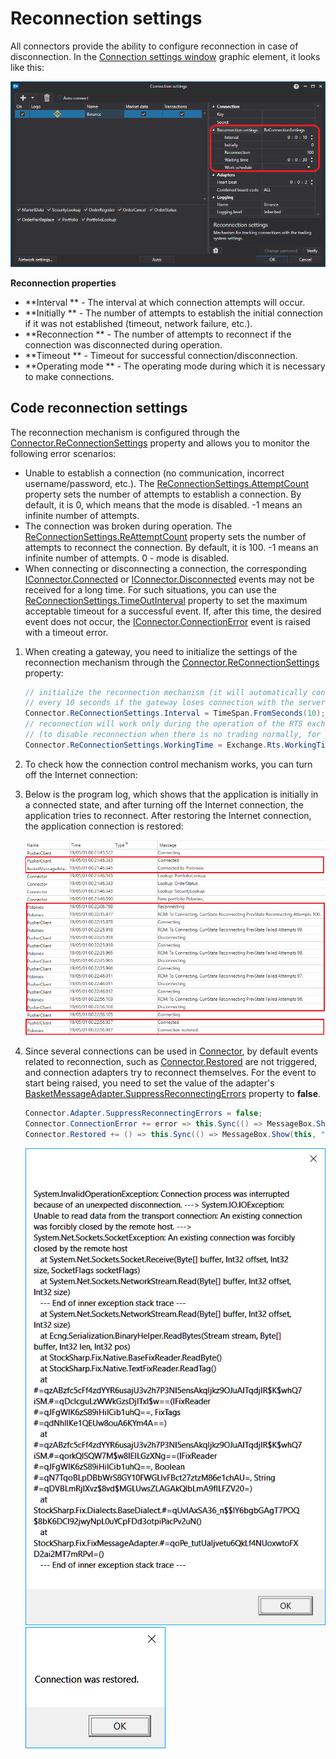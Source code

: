 # Reconnection settings

All connectors provide the ability to configure reconnection in case of disconnection. In the [Connection settings window](API_UI_ConnectorWindow.md) graphic element, it looks like this: 

![API GUI ReconnectionSettings](../images/API_GUI_ReconnectionSettings.png)

**Reconnection properties**

- **Interval ** \- The interval at which connection attempts will occur. 
- **Initially ** \- The number of attempts to establish the initial connection if it was not established (timeout, network failure, etc.). 
- **Reconnection ** \- The number of attempts to reconnect if the connection was disconnected during operation. 
- **Timeout ** \- Timeout for successful connection\/disconnection. 
- **Operating mode ** \- The operating mode during which it is necessary to make connections. 

## Code reconnection settings

The reconnection mechanism is configured through the [Connector.ReConnectionSettings](xref:StockSharp.Algo.Connector.ReConnectionSettings) property and allows you to monitor the following error scenarios: 

- Unable to establish a connection (no communication, incorrect username\/password, etc.). The [ReConnectionSettings.AttemptCount](xref:StockSharp.Messages.ReConnectionSettings.AttemptCount) property sets the number of attempts to establish a connection. By default, it is 0, which means that the mode is disabled. \-1 means an infinite number of attempts. 
- The connection was broken during operation. The [ReConnectionSettings.ReAttemptCount](xref:StockSharp.Messages.ReConnectionSettings.ReAttemptCount) property sets the number of attempts to reconnect the connection. By default, it is 100. \-1 means an infinite number of attempts. 0 \- mode is disabled. 
- When connecting or disconnecting a connection, the corresponding [IConnector.Connected](xref:StockSharp.BusinessEntities.IConnector.Connected) or [IConnector.Disconnected](xref:StockSharp.BusinessEntities.IConnector.Disconnected) events may not be received for a long time. For such situations, you can use the [ReConnectionSettings.TimeOutInterval](xref:StockSharp.Messages.ReConnectionSettings.TimeOutInterval) property to set the maximum acceptable timeout for a successful event. If, after this time, the desired event does not occur, the [IConnector.ConnectionError](xref:StockSharp.BusinessEntities.IConnector.ConnectionError) event is raised with a timeout error. 

1. When creating a gateway, you need to initialize the settings of the reconnection mechanism through the [Connector.ReConnectionSettings](xref:StockSharp.Algo.Connector.ReConnectionSettings) property: 

   ```cs
   // initialize the reconnection mechanism (it will automatically connect 
   // every 10 seconds if the gateway loses connection with the server)
   Connector.ReConnectionSettings.Interval = TimeSpan.FromSeconds(10);
   // reconnection will work only during the operation of the RTS exchange
   // (to disable reconnection when there is no trading normally, for example, at night)
   Connector.ReConnectionSettings.WorkingTime = Exchange.Rts.WorkingTime;
   ```
2. To check how the connection control mechanism works, you can turn off the Internet connection: 
3. Below is the program log, which shows that the application is initially in a connected state, and after turning off the Internet connection, the application tries to reconnect. After restoring the Internet connection, the application connection is restored: 

   ![API ReconnectionLog](../images/API_ReconnectionLog.png)
4. Since several connections can be used in [Connector](xref:StockSharp.Algo.Connector), by default events related to reconnection, such as [Connector.Restored](xref:StockSharp.Algo.Connector.Restored) are not triggered, and connection adapters try to reconnect themselves. For the event to start being raised, you need to set the value of the adapter's [BasketMessageAdapter.SuppressReconnectingErrors](xref:StockSharp.Algo.BasketMessageAdapter.SuppressReconnectingErrors) property to **false**. 

   ```cs
   Connector.Adapter.SuppressReconnectingErrors = false;
   Connector.ConnectionError += error => this.Sync(() => MessageBox.Show(this, "Connection lost"));
   Connector.Restored += () => this.Sync(() => MessageBox.Show(this, "Connection restored"));
   ```

   ![sampleconnectionerror](../images/sample_connection_error.png)![sampleconnectionrestore](../images/sample_connection_restored.png)
